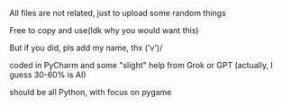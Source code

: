 All files are not related, just to upload some random things


Free to copy and use(Idk why you would want this)

But if you did, pls add my name, thx \('v')/


coded in PyCharm and some "slight" help from Grok or GPT (actually, I guess 30-60% is AI)


should be all Python, with focus on pygame
